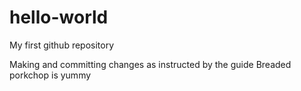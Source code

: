 # hello-world
My first github repository

Making and committing changes as instructed by the guide
Breaded porkchop is yummy
